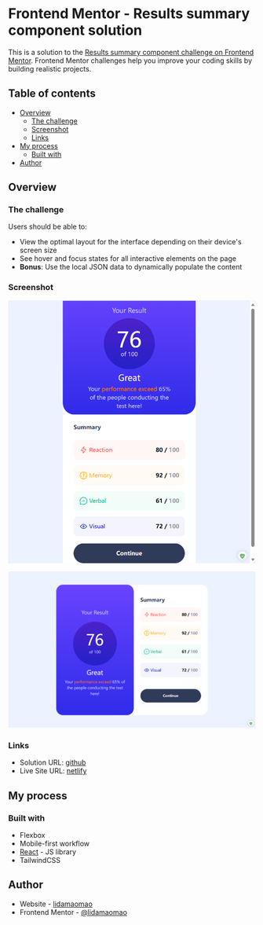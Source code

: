 # Frontend Mentor - Results summary component solution

This is a solution to the [Results summary component challenge on Frontend Mentor](https://www.frontendmentor.io/challenges/results-summary-component-CE_K6s0maV). Frontend Mentor challenges help you improve your coding skills by building realistic projects.

## Table of contents

- [Overview](#overview)
  - [The challenge](#the-challenge)
  - [Screenshot](#screenshot)
  - [Links](#links)
- [My process](#my-process)
  - [Built with](#built-with)
- [Author](#author)

## Overview

### The challenge

Users should be able to:

- View the optimal layout for the interface depending on their device's screen size
- See hover and focus states for all interactive elements on the page
- **Bonus**: Use the local JSON data to dynamically populate the content

### Screenshot

![image-20240111151836322](./README.assets/image-20240111151836322.png)

![image-20240111151918484](./README.assets/image-20240111151918484.png)

### Links

- Solution URL: [github](https://github.com/lidamaomao/Results-summary-component)
- Live Site URL: [netlify](https://cerulean-biscuit-849dea.netlify.app/)

## My process

### Built with

- Flexbox
- Mobile-first workflow
- [React](https://reactjs.org/) - JS library
- TailwindCSS

## Author

- Website - [lidamaomao](https://www.lidamao.top)
- Frontend Mentor - [@lidamaomao](https://www.frontendmentor.io/profile/lidamaomao)
